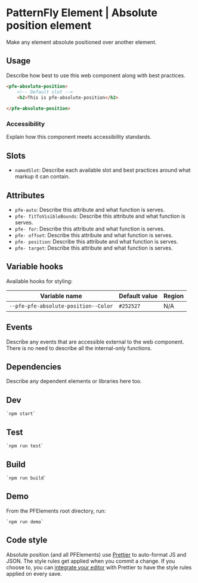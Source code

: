 # PatternFly Element | Absolute position element
Make any element absolute positioned over another element.

## Usage
Describe how best to use this web component along with best practices.

```html
<pfe-absolute-position>
    <!-- Default slot -->
    <h2>This is pfe-absolute-position</h2>
    
</pfe-absolute-position>
```

### Accessibility
Explain how this component meets accessibility standards.

## Slots

- `namedSlot`: Describe each available slot and best practices around what markup it can contain.

## Attributes

- `pfe-auto`: Describe this attribute and what function is serves.
- `pfe- fitToVisibleBounds`: Describe this attribute and what function is serves.
- `pfe- for`: Describe this attribute and what function is serves.
- `pfe- offset`: Describe this attribute and what function is serves.
- `pfe- position`: Describe this attribute and what function is serves.
- `pfe- target`: Describe this attribute and what function is serves.

## Variable hooks

Available hooks for styling:

| Variable name | Default value | Region |
| --- | --- | --- |
| `--pfe-pfe-absolute-position--Color` | `#252527` | N/A |

## Events
Describe any events that are accessible external to the web component. There is no need to describe all the internal-only functions.


## Dependencies
Describe any dependent elements or libraries here too.

## Dev

    `npm start`

## Test

    `npm run test`

## Build

    `npm run build`

## Demo

From the PFElements root directory, run:

    `npm run demo`

## Code style

Absolute position (and all PFElements) use [Prettier][prettier] to auto-format JS and JSON. The style rules get applied when you commit a change. If you choose to, you can [integrate your editor][prettier-ed] with Prettier to have the style rules applied on every save.

[prettier]: https://github.com/prettier/prettier/
[prettier-ed]: https://prettier.io/docs/en/editors.html
[web-component-tester]: https://github.com/Polymer/web-component-tester
